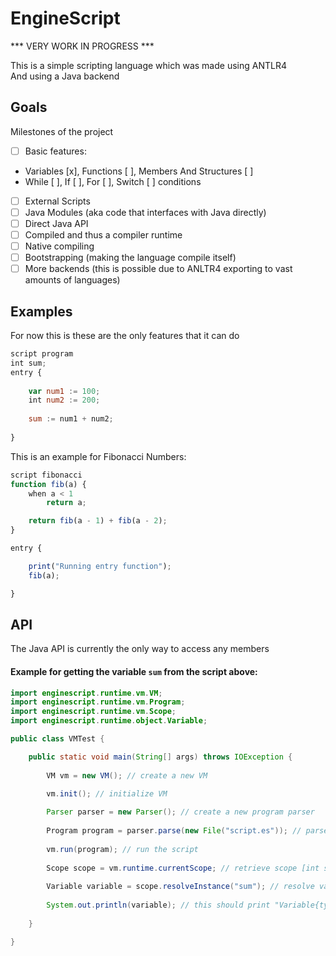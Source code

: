 # EngineScript

*** VERY WORK IN PROGRESS ***

This is a simple scripting language which was made using ANTLR4   
And using a Java backend

## Goals
Milestones of the project
- [ ] Basic features:
- Variables [x], Functions [ ], Members And Structures [ ]
- While [ ], If [ ], For [ ], Switch [ ] conditions 
- [ ] External Scripts
- [ ] Java Modules (aka code that interfaces with Java directly)
- [ ] Direct Java API
- [ ] Compiled and thus a compiler runtime
- [ ] Native compiling
- [ ] Bootstrapping (making the language compile itself)
- [ ] More backends (this is possible due to ANLTR4 exporting to vast amounts of languages)

## Examples
For now this is these are the only features that it can do
```javascript
script program
int sum;
entry {
    
    var num1 := 100;
    int num2 := 200;
    
    sum := num1 + num2; 
    
}
```
This is an example for Fibonacci Numbers:
```js
script fibonacci
function fib(a) {
    when a < 1
        return a;

    return fib(a - 1) + fib(a - 2);
}

entry {

    print("Running entry function");
    fib(a);

}
```
## API
The Java API is currently the only way to access any members
#### Example for getting the variable `sum` from the script above:
```java
import enginescript.runtime.vm.VM;
import enginescript.runtime.vm.Program;
import enginescript.runtime.vm.Scope;
import enginescript.runtime.object.Variable;

public class VMTest {

    public static void main(String[] args) throws IOException {
    
        VM vm = new VM(); // create a new VM
        
        vm.init(); // initialize VM

        Parser parser = new Parser(); // create a new program parser
        
        Program program = parser.parse(new File("script.es")); // parse the script
        
        vm.run(program); // run the script
        
        Scope scope = vm.runtime.currentScope; // retrieve scope [int sum]
        
        Variable variable = scope.resolveInstance("sum"); // resolve variable "sum"
        
        System.out.println(variable); // this should print "Variable{type=INTEGER,value=200}"
        
    }

}

```
